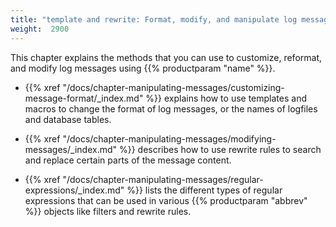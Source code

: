 ```yaml
---
title: "template and rewrite: Format, modify, and manipulate log messages"
weight:  2900
---
```

<!-- DISCLAIMER: This file is based on the syslog-ng Open Source Edition documentation https://github.com/balabit/syslog-ng-ose-guides/commit/2f4a52ee61d1ea9ad27cb4f3168b95408fddfdf2 and is used under the terms of The syslog-ng Open Source Edition Documentation License. The file has been modified by Axoflow. -->

This chapter explains the methods that you can use to customize, reformat, and modify log messages using {{% productparam "name" %}}.

  - {{% xref "/docs/chapter-manipulating-messages/customizing-message-format/_index.md" %}} explains how to use templates and macros to change the format of log messages, or the names of logfiles and database tables.

  - {{% xref "/docs/chapter-manipulating-messages/modifying-messages/_index.md" %}} describes how to use rewrite rules to search and replace certain parts of the message content.

  - {{% xref "/docs/chapter-manipulating-messages/regular-expressions/_index.md" %}} lists the different types of regular expressions that can be used in various {{% productparam "abbrev" %}} objects like filters and rewrite rules.
